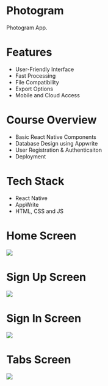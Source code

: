 # Photogram
Photogram App.

# Features
* User-Friendly Interface
* Fast Processing
* File Compatibility
* Export Options
* Mobile and Cloud Access

# Course Overview
* Basic React Native Components
* Database Design using Appwrite
* User Registration & Authenticaiton
* Deployment

# Tech Stack
* React Native
* AppWrite
* HTML, CSS and JS

# Home Screen
<img src="assets/images/onboarding.png">  

# Sign Up Screen
<img src="assets/images/signup.png">  

# Sign In Screen
<img src="assets/images/login.png">  

# Tabs Screen
<img src="assets/images/screenshot/tabs.png">  
